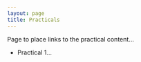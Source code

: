 ```yaml
---
layout: page
title: Practicals
---
```


Page to place links to the practical content...

- Practical 1...

